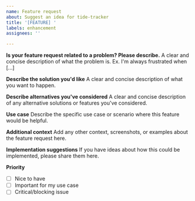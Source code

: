 ```yaml
---
name: Feature request
about: Suggest an idea for tide-tracker
title: '[FEATURE] '
labels: enhancement
assignees: ''

---
```


**Is your feature request related to a problem? Please describe.**
A clear and concise description of what the problem is. Ex. I'm always frustrated when [...]

**Describe the solution you'd like**
A clear and concise description of what you want to happen.

**Describe alternatives you've considered**
A clear and concise description of any alternative solutions or features you've considered.

**Use case**
Describe the specific use case or scenario where this feature would be helpful.

**Additional context**
Add any other context, screenshots, or examples about the feature request here.

**Implementation suggestions**
If you have ideas about how this could be implemented, please share them here.

**Priority**
- [ ] Nice to have
- [ ] Important for my use case
- [ ] Critical/blocking issue
